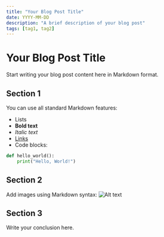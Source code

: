 ```yaml
---
title: "Your Blog Post Title"
date: YYYY-MM-DD
description: "A brief description of your blog post"
tags: [tag1, tag2]
---
```


# Your Blog Post Title

Start writing your blog post content here in Markdown format.

## Section 1

You can use all standard Markdown features:

- Lists
- **Bold text**
- _Italic text_
- [Links](https://example.com)
- Code blocks:

```python
def hello_world():
    print("Hello, World!")
```

## Section 2

Add images using Markdown syntax:
![Alt text](path/to/image.jpg)

## Section 3

Write your conclusion here.
